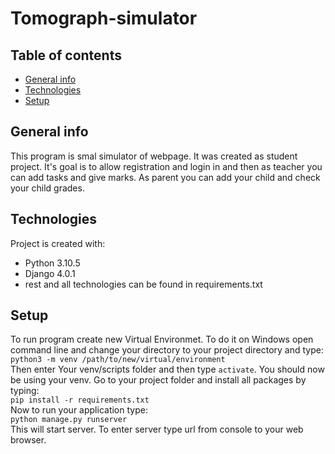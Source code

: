 # Tomograph-simulator
## Table of contents
* [General info](#general-info)
* [Technologies](#technologies)
* [Setup](#setup)

## General info
This program is smal simulator of webpage. It was created as student project. It's goal is to allow registration and login in and then as teacher you can add tasks and give marks. As parent you can add your child and check your child grades. 

## Technologies
Project is created with:
* Python 3.10.5
* Django 4.0.1
* rest and all technologies can be found in requirements.txt 

## Setup
To run program create new Virtual Environmet. To do it on Windows open command line and change your directory to your project directory and type: <br />
`python3 -m venv /path/to/new/virtual/environment` <br />
Then enter Your venv/scripts folder and then type `activate`. You should now be using your venv. Go to your project folder and install all packages by typing: <br />
`pip install -r requirements.txt` <br />
Now to run your application type: <br />
`python manage.py runserver` <br />
This will start server. To enter server type url from console to your web browser. 

